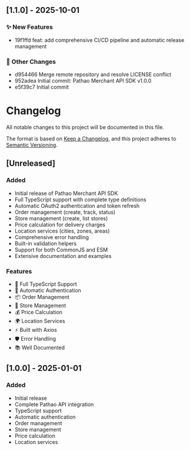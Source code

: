 ## [1.1.0] - 2025-10-01

### ✨ New Features
- 19f1ffd feat: add comprehensive CI/CD pipeline and automatic release management

### 📝 Other Changes
- d954466 Merge remote repository and resolve LICENSE conflict
- 952adea Initial commit: Pathao Merchant API SDK v1.0.0
- e5f39c7 Initial commit


# Changelog

All notable changes to this project will be documented in this file.

The format is based on [Keep a Changelog](https://keepachangelog.com/en/1.0.0/),
and this project adheres to [Semantic Versioning](https://semver.org/spec/v2.0.0.html).

## [Unreleased]

### Added
- Initial release of Pathao Merchant API SDK
- Full TypeScript support with complete type definitions
- Automatic OAuth2 authentication and token refresh
- Order management (create, track, status)
- Store management (create, list stores)
- Price calculation for delivery charges
- Location services (cities, zones, areas)
- Comprehensive error handling
- Built-in validation helpers
- Support for both CommonJS and ESM
- Extensive documentation and examples

### Features
- 🚀 Full TypeScript Support
- 🔐 Automatic Authentication
- 📦 Order Management
- 🏪 Store Management
- 💰 Price Calculation
- 🌍 Location Services
- ⚡ Built with Axios
- 🛡️ Error Handling
- 📚 Well Documented

## [1.0.0] - 2025-01-01

### Added
- Initial release
- Complete Pathao API integration
- TypeScript support
- Automatic authentication
- Order management
- Store management
- Price calculation
- Location services
